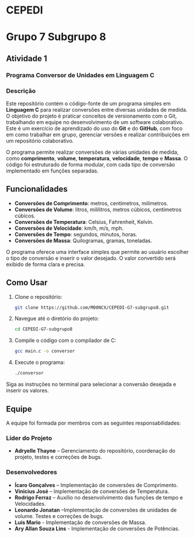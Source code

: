 # CEPEDI

# Grupo 7 Subgrupo 8

## Atividade 1

### Programa Conversor de Unidades em Linguagem C

### Descrição

Este repositório contém o código-fonte de um programa simples em **Linguagem C** para realizar conversões entre diversas unidades de medida. O objetivo do projeto é praticar conceitos de versionamento com o Git, trabalhando em equipe no desenvolvimento de um software colaborativo. Este é um exercício de aprendizado do uso do **Git** e do **GitHub**, com foco em como trabalhar em grupo, gerenciar versões e realizar contribuições em um repositório colaborativo.

O programa permite realizar conversões de várias unidades de medida, como **comprimento**,  **volume**, **temperatura**, **velocidade**, **tempo** e **Massa**. O código foi estruturado de forma modular, com cada tipo de conversão implementado em funções separadas.

## Funcionalidades

- **Conversões de Comprimento**: metros, centímetros, milímetros.
- **Conversões de Volume**: litros, mililitros, metros cúbicos, centímetros cúbicos.
- **Conversões de Temperatura**: Celsius, Fahrenheit, Kelvin.
- **Conversões de Velocidade**: km/h, m/s, mph.
- **Conversões de Tempo**: segundos, minutos, horas.
- **Conversões de Massa**: Quilogramas, gramas, toneladas.


O programa oferece uma interface simples que permite ao usuário escolher o tipo de conversão e inserir o valor desejado. O valor convertido será exibido de forma clara e precisa.

## Como Usar

1. Clone o repositório:

    ```bash
    git clone https://github.com/M00NCX/CEPEDI-G7-subgrupo8.git
    ```

2. Navegue até o diretório do projeto:

    ```bash
    cd CEPEDI-G7-subgrupo8
    ```

3. Compile o código com o compilador de C:

    ```bash
    gcc main.c -o conversor
    ```

4. Execute o programa:

    ```bash
    ./conversor
    ```

Siga as instruções no terminal para selecionar a conversão desejada e inserir os valores.

## Equipe

A equipe foi formada por membros com as seguintes responsabilidades:

### Líder do Projeto

- **Adryelle Thayne** – Gerenciamento do repositório, coordenação do projeto, testes e correções de bugs.

### Desenvolvedores

- **Ícaro Gonçalves** – Implementação de conversões de Comprimento.
- **Vinicius José** – Implementação de conversões de Temperatura.
- **Rodrigo Ferraz** – Auxílio no desenvolvimento das funções de tempo e Velocidades.
- **Leonardo Jonatan** –Implementação de conversões de unidades de volume. Testes e correções de bugs.
- **Luis Mario** - Implementação de conversões de Massa.
- **Ary Allan Souza Lins** - Implementação de conversões de Potências.

